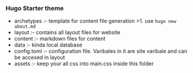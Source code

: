 ### Hugo Starter theme
  - archetypes :- template for content file generation
                >1. use `hugo new about.md`
  - layout :- contains all layout files for website
  - content :- markdown files for content
  - data :- kinda local database
  - config.toml :- configuration file. Varibales in it are site varibale and can be accesed in layout 
  - assets :- keep your all css into main.css inside this folder
             
